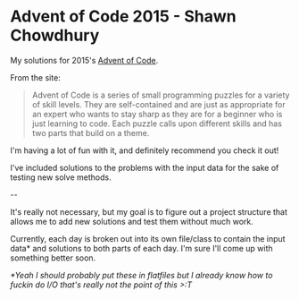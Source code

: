 Advent of Code 2015 - Shawn Chowdhury
=====================================

My solutions for 2015's [Advent of Code](http://adventofcode.com).

From the site:

>Advent of Code is a series of small programming puzzles for a variety of skill levels.
 They are self-contained and are just as appropriate for an expert who wants to stay 
 sharp as they are for a beginner who is just learning to code. Each puzzle calls upon 
 different skills and has two parts that build on a theme.

I'm having a lot of fun with it, and definitely recommend you check it out!

I've included solutions to the problems with the input data for the sake of testing new solve methods.

--

It's really not necessary, but my goal is to figure out a project structure that allows me to add new solutions and test them without much work. 

Currently, each day is broken out into its own file/class to contain the input data\* and solutions to both parts of each day. I'm sure I'll come up with something better soon.

_\*Yeah I should probably put these in flatfiles but I already know how to fuckin do I/O that's really not the point of this >:T_
